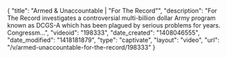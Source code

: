 {
    "title": "Armed & Unaccountable | \"For The Record\"",
    "description": "For The Record investigates a controversial multi-billion dollar Army program known as DCGS-A which has been plagued by serious problems for years. Congressm...",
    "videoid": "198333",
    "date_created": "1408046555",
    "date_modified": "1418181879",
    "type": "captivate",
    "layout": "video",
    "url": "\/v\/armed-unaccountable-for-the-record\/198333"
}